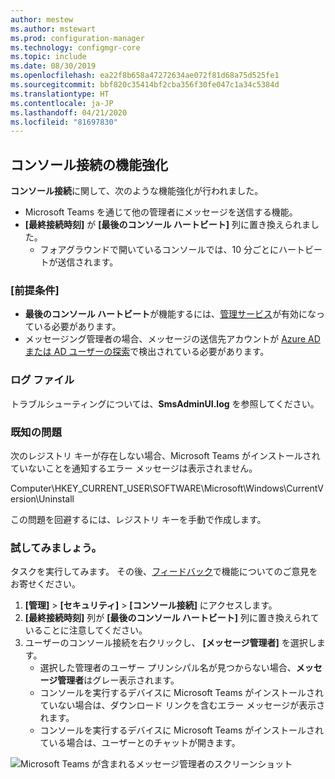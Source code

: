 ```yaml
---
author: mestew
ms.author: mstewart
ms.prod: configuration-manager
ms.technology: configmgr-core
ms.topic: include
ms.date: 08/30/2019
ms.openlocfilehash: ea22f8b658a47272634ae072f81d68a75d525fe1
ms.sourcegitcommit: bbf820c35414bf2cba356f30fe047c1a34c5384d
ms.translationtype: HT
ms.contentlocale: ja-JP
ms.lasthandoff: 04/21/2020
ms.locfileid: "81697830"
---
```

## <a name="improvements-to-console-connections"></a>コンソール接続の機能強化
<!--4923997-->
**コンソール接続**に関して、次のような機能強化が行われました。

- Microsoft Teams を通じて他の管理者にメッセージを送信する機能。
- **[最終接続時刻]** が **[最後のコンソール ハートビート]** 列に置き換えられました。
  - フォアグラウンドで開いているコンソールでは、10 分ごとにハートビートが送信されます。

### <a name="prerequisites"></a>[前提条件]

- **最後のコンソール ハートビート**が機能するには、[管理サービス](../../../../plan-design/hierarchy/plan-for-the-sms-provider.md#bkmk_admin-service)が有効になっている必要があります。 
- メッセージング管理者の場合、メッセージの送信先アカウントが [Azure AD または AD ユーザーの探索](../../../../servers/deploy/configure/about-discovery-methods.md#bkmk_aboutUser)で検出されている必要があります。

### <a name="log-files"></a>ログ ファイル

トラブルシューティングについては、**SmsAdminUI.log** を参照してください。

### <a name="known-issues"></a>既知の問題

次のレジストリ キーが存在しない場合、Microsoft Teams がインストールされていないことを通知するエラー メッセージは表示されません。

Computer\HKEY_CURRENT_USER\SOFTWARE\Microsoft\Windows\CurrentVersion\Uninstall

この問題を回避するには、レジストリ キーを手動で作成します。

### <a name="try-it-out"></a>試してみましょう。

タスクを実行してみます。 その後、[フィードバック](../../../../understand/find-help.md#product-feedback)で機能についてのご意見をお寄せください。

1. **[管理]**  >  **[セキュリティ]**  >  **[コンソール接続]** にアクセスします。
1. **[最終接続時刻]** 列が **[最後のコンソール ハートビート]** 列に置き換えられていることに注意してください。
1. ユーザーのコンソール接続を右クリックし、 **[メッセージ管理者]** を選択します。
    - 選択した管理者のユーザー プリンシパル名が見つからない場合、**メッセージ管理者**はグレー表示されます。
    - コンソールを実行するデバイスに Microsoft Teams がインストールされていない場合は、ダウンロード リンクを含むエラー メッセージが表示されます。
    - コンソールを実行するデバイスに Microsoft Teams がインストールされている場合は、ユーザーとのチャットが開きます。

![Microsoft Teams が含まれるメッセージ管理者のスクリーンショット](../../media/4923997-message-administrator.png)